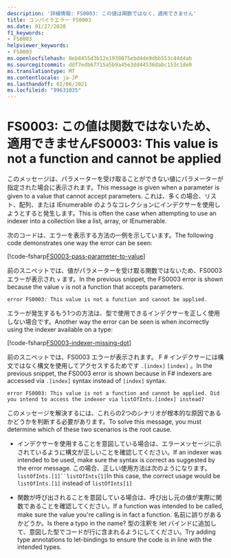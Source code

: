 ```yaml
---
description: '詳細情報: FS0003: この値は関数ではなく、適用できません'
title: コンパイラエラー FS0003
ms.date: 01/27/2020
f1_keywords:
- FS0003
helpviewer_keywords:
- FS0003
ms.openlocfilehash: 8eb8455d3b12e1939075ebd4de9dbb553c44d4ab
ms.sourcegitcommit: ddf7edb67715a5b9a45e3dd44536dabc153c1de0
ms.translationtype: MT
ms.contentlocale: ja-JP
ms.lasthandoff: 02/06/2021
ms.locfileid: "99631035"
---
```

# <a name="fs0003-this-value-is-not-a-function-and-cannot-be-applied"></a><span data-ttu-id="fec7c-103">FS0003: この値は関数ではないため、適用できません</span><span class="sxs-lookup"><span data-stu-id="fec7c-103">FS0003: This value is not a function and cannot be applied</span></span>

<span data-ttu-id="fec7c-104">このメッセージは、パラメーターを受け取ることができない値にパラメーターが指定された場合に表示されます。</span><span class="sxs-lookup"><span data-stu-id="fec7c-104">This message is given when a parameter is given to a value that cannot accept parameters.</span></span>  <span data-ttu-id="fec7c-105">これは、多くの場合、リスト、配列、または IEnumerable のようなコレクションにインデクサーを使用しようとすると発生します。</span><span class="sxs-lookup"><span data-stu-id="fec7c-105">This is often the case when attempting to use an indexer into a collection like a list, array, or IEnumerable.</span></span>

<span data-ttu-id="fec7c-106">次のコードは、エラーを表示する方法の一例を示しています。</span><span class="sxs-lookup"><span data-stu-id="fec7c-106">The following code demonstrates one way the error can be seen:</span></span>

[!code-fsharp[FS0003-pass-parameter-to-value](~/samples/snippets/fsharp/compiler-messages/fs0003.fsx#L2-L4)]

<span data-ttu-id="fec7c-107">前のスニペットでは、値がパラメーターを受け取る関数ではないため、FS0003 エラーが表示され `v` ます。</span><span class="sxs-lookup"><span data-stu-id="fec7c-107">In the previous snippet, the FS0003 error is shown because the value `v` is not a function that accepts parameters.</span></span>

```text
error FS0003: This value is not a function and cannot be applied.
```

<span data-ttu-id="fec7c-108">エラーが発生するもう1つの方法は、型で使用できるインデクサーを正しく使用しない場合です。</span><span class="sxs-lookup"><span data-stu-id="fec7c-108">Another way the error can be seen is when incorrectly using the indexer available on a type:</span></span>

[!code-fsharp[FS0003-indexer-missing-dot](~/samples/snippets/fsharp/compiler-messages/fs0003.fsx#L7-L8)]

<span data-ttu-id="fec7c-109">前のスニペットでは、FS0003 エラーが表示されます。 F # インデクサーには構文ではなく構文を使用してアクセスするためです `.[index]` `[index]` 。</span><span class="sxs-lookup"><span data-stu-id="fec7c-109">In the previous snippet, the FS0003 error is shown because in F# indexers are accessed via `.[index]` syntax instead of `[index]` syntax.</span></span>

```text
error FS0003: This value is not a function and cannot be applied. Did you intend to access the indexer via listOfInts.[index] instead?
```

<span data-ttu-id="fec7c-110">このメッセージを解決するには、これらの2つのシナリオが根本的な原因であるかどうかを判断する必要があります。</span><span class="sxs-lookup"><span data-stu-id="fec7c-110">To solve this message, you must determine which of these two scenarios is the root cause.</span></span>

- <span data-ttu-id="fec7c-111">インデクサーを使用することを意図している場合は、エラーメッセージに示されているように構文が正しいことを確認してください。</span><span class="sxs-lookup"><span data-stu-id="fec7c-111">If an indexer was intended to be used, make sure the syntax is correct as suggested by the error message.</span></span> <span data-ttu-id="fec7c-112">この場合、正しい使用方法は次のようになります。 `listOfInts.[1]``listOfInts[1]`</span><span class="sxs-lookup"><span data-stu-id="fec7c-112">In this case, the correct usage would be `listOfInts.[1]` instead of `listOfInts[1]`</span></span>

- <span data-ttu-id="fec7c-113">関数が呼び出されることを意図している場合は、呼び出し元の値が実際に関数であることを確認してください。</span><span class="sxs-lookup"><span data-stu-id="fec7c-113">If a function was intended to be called, make sure the value you're calling is in fact a function.</span></span> <span data-ttu-id="fec7c-114">名前に誤りがあるかどうか。</span><span class="sxs-lookup"><span data-stu-id="fec7c-114">Is there a typo in the name?</span></span> <span data-ttu-id="fec7c-115">型の注釈を let バインドに追加して、意図した型でコードが行に含まれるようにしてください。</span><span class="sxs-lookup"><span data-stu-id="fec7c-115">Try adding type annotations to let-bindings to ensure the code is in line with the intended types.</span></span>
